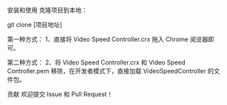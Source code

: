 安装和使用
克隆项目到本地：

git clone [项目地址]

第一种方式：
1、直接将 Video Speed Controller.crx 拖入 Chrome 阅览器即可。

第二种方式：
2、将 Video Speed Controller.crx 和 Video Speed Controller.pem 移除，在开发者模式下，直接加载 VideoSpeedController 的文件包。

贡献
欢迎提交 Issue 和 Pull Request！

